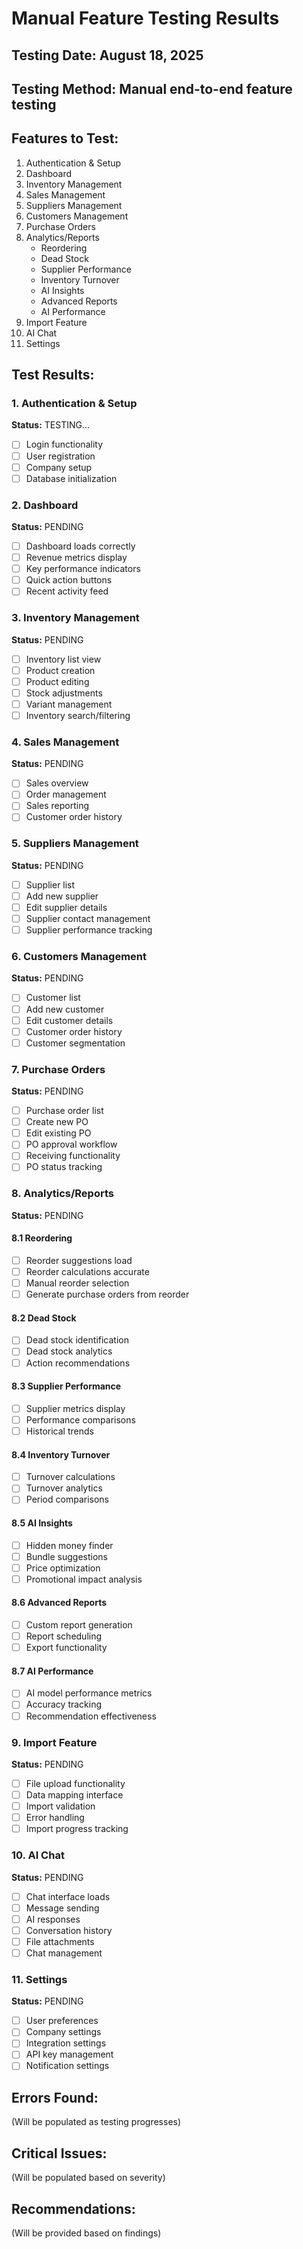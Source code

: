 # Manual Feature Testing Results

## Testing Date: August 18, 2025
## Testing Method: Manual end-to-end feature testing

## Features to Test:
1. Authentication & Setup
2. Dashboard
3. Inventory Management
4. Sales Management
5. Suppliers Management
6. Customers Management
7. Purchase Orders
8. Analytics/Reports
   - Reordering
   - Dead Stock
   - Supplier Performance
   - Inventory Turnover
   - AI Insights
   - Advanced Reports
   - AI Performance
9. Import Feature
10. AI Chat
11. Settings

## Test Results:

### 1. Authentication & Setup
**Status:** TESTING...
- [ ] Login functionality
- [ ] User registration
- [ ] Company setup
- [ ] Database initialization

### 2. Dashboard
**Status:** PENDING
- [ ] Dashboard loads correctly
- [ ] Revenue metrics display
- [ ] Key performance indicators
- [ ] Quick action buttons
- [ ] Recent activity feed

### 3. Inventory Management
**Status:** PENDING
- [ ] Inventory list view
- [ ] Product creation
- [ ] Product editing
- [ ] Stock adjustments
- [ ] Variant management
- [ ] Inventory search/filtering

### 4. Sales Management
**Status:** PENDING
- [ ] Sales overview
- [ ] Order management
- [ ] Sales reporting
- [ ] Customer order history

### 5. Suppliers Management
**Status:** PENDING
- [ ] Supplier list
- [ ] Add new supplier
- [ ] Edit supplier details
- [ ] Supplier contact management
- [ ] Supplier performance tracking

### 6. Customers Management
**Status:** PENDING
- [ ] Customer list
- [ ] Add new customer
- [ ] Edit customer details
- [ ] Customer order history
- [ ] Customer segmentation

### 7. Purchase Orders
**Status:** PENDING
- [ ] Purchase order list
- [ ] Create new PO
- [ ] Edit existing PO
- [ ] PO approval workflow
- [ ] Receiving functionality
- [ ] PO status tracking

### 8. Analytics/Reports
**Status:** PENDING

#### 8.1 Reordering
- [ ] Reorder suggestions load
- [ ] Reorder calculations accurate
- [ ] Manual reorder selection
- [ ] Generate purchase orders from reorder

#### 8.2 Dead Stock
- [ ] Dead stock identification
- [ ] Dead stock analytics
- [ ] Action recommendations

#### 8.3 Supplier Performance
- [ ] Supplier metrics display
- [ ] Performance comparisons
- [ ] Historical trends

#### 8.4 Inventory Turnover
- [ ] Turnover calculations
- [ ] Turnover analytics
- [ ] Period comparisons

#### 8.5 AI Insights
- [ ] Hidden money finder
- [ ] Bundle suggestions
- [ ] Price optimization
- [ ] Promotional impact analysis

#### 8.6 Advanced Reports
- [ ] Custom report generation
- [ ] Report scheduling
- [ ] Export functionality

#### 8.7 AI Performance
- [ ] AI model performance metrics
- [ ] Accuracy tracking
- [ ] Recommendation effectiveness

### 9. Import Feature
**Status:** PENDING
- [ ] File upload functionality
- [ ] Data mapping interface
- [ ] Import validation
- [ ] Error handling
- [ ] Import progress tracking

### 10. AI Chat
**Status:** PENDING
- [ ] Chat interface loads
- [ ] Message sending
- [ ] AI responses
- [ ] Conversation history
- [ ] File attachments
- [ ] Chat management

### 11. Settings
**Status:** PENDING
- [ ] User preferences
- [ ] Company settings
- [ ] Integration settings
- [ ] API key management
- [ ] Notification settings

## Errors Found:
(Will be populated as testing progresses)

## Critical Issues:
(Will be populated based on severity)

## Recommendations:
(Will be provided based on findings)
